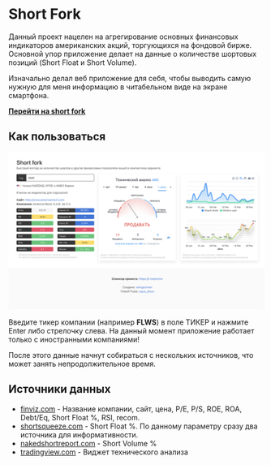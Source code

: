 # Short Fork

Данный проект нацелен на агрегирование основных финансовых индикаторов американских акций, торгующихся на фондовой бирже. Основной упор приложение делает на данные о количестве шортовых позиций (Short Float и Short Volume).

Изначально делал веб приложение для себя, чтобы выводить самую нужную для меня информацию в читабельном виде на экране смартфона.

**[Перейти на short fork](https://short-fork.herokuapp.com)**

## Как пользоваться
![Первый экран приложения после ввода](doc/img/01.png)

Введите тикер компании (например **FLWS**) в поле ТИКЕР и нажмите Enter либо стрелочку слева. На данный момент приложение работает только с иностранными компаниями!

После этого данные начнут собираться с нескольких источников, что может занять непродолжительное время.

## Источники данных

* [finviz.com](https://finviz.com/) - Название компании, сайт, цена, P/E, P/S, ROE, ROA, Debt/Eq, Short Float %, RSI, recom.
* [shortsqueeze.com](https://shortsqueeze.com/) - Short Float %. По данному параметру сразу два источника для информативности.
* [nakedshortreport.com](https://nakedshortreport.com/) - Short Volume %
* [tradingview.com](https://tradingview.com/) - Виджет технического анализа

